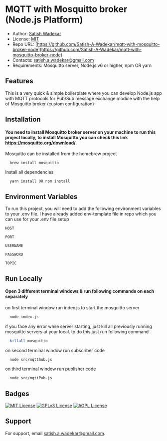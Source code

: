 
# MQTT with Mosquitto broker (Node.js Platform)

- Author: [Satish Wadekar](https://www.linkedin.com/in/satish-4b565056/)
- License: [MIT](https://github.com/Satish-A-Wadekar/mqtt-with-mosquitto-broker-node/blob/main/LICENSE "MIT")
- Repo URL: [https://github.com/Satish-A-Wadekar/mqtt-with-mosquitto-broker-node](https://github.com/Satish-A-Wadekar/mqtt-with-mosquitto-broker-node)
- Contacts: satish.a.wadekar@gmail.com
- Requirements: Mosquitto server, Node.js v6 or higher, npm OR yarn

## Features
This is a very quick & simple boilerplate where you can develop Node.js app with MQTT protocols for Pub/Sub message exchange module with the help of Mosquitto broker (custom configuration)

## Installation

#### You need to install Mosquitto broker server on your machine to run this project locally, to install Mosquitto you can check this link https://mosquitto.org/download/. 
Mosquitto can be installed from the homebrew project

```
  brew install mosquitto
```
 
Install all dependencies 

```
  yarn install OR npm install
```

## Environment Variables

To run this project, you will need to add the following environment variables to your .env file. 
I have already added env-template file in repo which you can use for your .env file setup

`HOST`

`PORT`

`USERNAME`

`PASSWORD`

`TOPIC`


## Run Locally 
#### Open 3 different terminal windows & run following commands on each separately    

on first terminal window run index.js to start the mosquitto server
```bash
  node index.js
```

if you face any error while server starting, just kill all previously running mosquitto servers at your local. to do this just run following command
```bash
  killall mosquitto
```

on second terminal window run subscriber code

```bash
  node src/mqttSub.js
```

on third terminal window run publisher code 

```bash
  node src/mqttPub.js
```

## Badges

[![MIT License](https://img.shields.io/badge/License-MIT-green.svg)](https://choosealicense.com/licenses/mit/)
[![GPLv3 License](https://img.shields.io/badge/License-GPL%20v3-yellow.svg)](https://opensource.org/licenses/)
[![AGPL License](https://img.shields.io/badge/license-AGPL-blue.svg)](http://www.gnu.org/licenses/agpl-3.0)

## Support

For support, email satish.a.wadekar@gmail.com.
